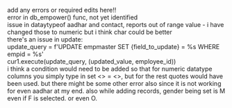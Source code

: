 add any errors or required edits here!! <br>
error in db_empower() func, not yet identified <br>
issue in dataytypeof aadhar and contact, reports out of range value - i have changed those to numeric but i think char could be better<br>
there's an issue in update:<br>
    update_query = f'UPDATE empmaster SET {field_to_update} = %s WHERE empid = %s'<br>
    cur1.execute(update_query, (updated_value, employee_id))<br>
i think a condition would need to be added so that for numeric datatype columns you simply type in set <> = <>, but for the rest quotes would have been used.
but there might be some other error also since it is not working for even aadhar at my end.
also while adding records, gender being set is M even if F is selected. or even O.
